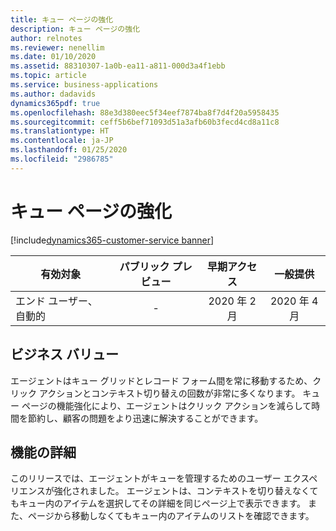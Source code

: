 ```yaml
---
title: キュー ページの強化
description: キュー ページの強化
author: relnotes
ms.reviewer: nenellim
ms.date: 01/10/2020
ms.assetid: 88310307-1a0b-ea11-a811-000d3a4f1ebb
ms.topic: article
ms.service: business-applications
ms.author: dadavids
dynamics365pdf: true
ms.openlocfilehash: 88e3d380eec5f34eef7874ba8f7d4f20a5958435
ms.sourcegitcommit: ceff5b6bef71093d51a3afb60b3fecd4cd8a11c8
ms.translationtype: HT
ms.contentlocale: ja-JP
ms.lasthandoff: 01/25/2020
ms.locfileid: "2986785"
---
```

# <a name="enhancements-in-the-queue-page"></a>キュー ページの強化
[!include[dynamics365-customer-service banner](../includes/dynamics365-customer-service.md)]

| 有効対象    |  パブリック プレビュー | 早期アクセス | 一般提供 | 
| ---------- | :----------: |:----------: |:----------: |
|エンド ユーザー、自動的|-|2020 年 2 月| 2020 年 4 月|


## <a name="business-value"></a>ビジネス バリュー
<!-- bv start -->
エージェントはキュー グリッドとレコード フォーム間を常に移動するため、クリック アクションとコンテキスト切り替えの回数が非常に多くなります。 キュー ページの機能強化により、エージェントはクリック アクションを減らして時間を節約し、顧客の問題をより迅速に解決することができます。 
<!-- bv end -->



## <a name="feature-details"></a>機能の詳細
<!--feature detail start -->
このリリースでは、エージェントがキューを管理するためのユーザー エクスペリエンスが強化されました。 エージェントは、コンテキストを切り替えなくてもキュー内のアイテムを選択してその詳細を同じページ上で表示できます。 また、ページから移動しなくてもキュー内のアイテムのリストを確認できます。
<!--feature detail end -->









